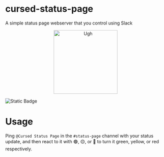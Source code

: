 # cursed-status-page
A simple status page webserver that you control using Slack

<p align="center">
  <img height="200px" src="https://github.com/WillNilges/cursed-status-page/assets/42927786/dae7f367-4351-4bb8-ad5a-d5008dc8ee0f" alt="Ugh">
</p>

![Static Badge](https://img.shields.io/badge/i_should_stop-writing_go-blue)

# Usage
Ping `@Cursed Status Page` in the `#status-page` channel with your status update, and then react to it with 🟢, 🟡, or 🔴 to turn it green, yellow, or red respectively.
